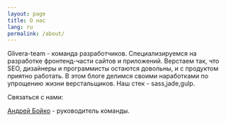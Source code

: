 ```yaml
---
layout: page
title: О нас
lang: ru
permalink: /about/
---
```


Glivera-team - команда разработчиков. Специализируемся на разработке фронтенд-части сайтов и приложений. Верстаем так, что SEO, дизайнеры и программисты остаются довольны, и с продуктом приятно работать. В этом блоге делимся своими наработками по упрощению жизни верстальщиков. Наш стек - sass,jade,gulp.

Связаться с нами:

<a href="https://twitter.com/glivera" target="_blank">Андрей Бойко</a> - руководитель команды.
